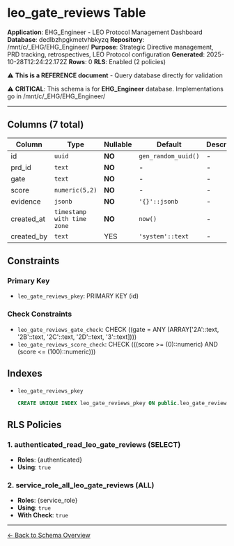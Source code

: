 # leo_gate_reviews Table

**Application**: EHG_Engineer - LEO Protocol Management Dashboard
**Database**: dedlbzhpgkmetvhbkyzq
**Repository**: /mnt/c/_EHG/EHG_Engineer/
**Purpose**: Strategic Directive management, PRD tracking, retrospectives, LEO Protocol configuration
**Generated**: 2025-10-28T12:24:22.172Z
**Rows**: 0
**RLS**: Enabled (2 policies)

⚠️ **This is a REFERENCE document** - Query database directly for validation

⚠️ **CRITICAL**: This schema is for **EHG_Engineer** database. Implementations go in /mnt/c/_EHG/EHG_Engineer/

---

## Columns (7 total)

| Column | Type | Nullable | Default | Description |
|--------|------|----------|---------|-------------|
| id | `uuid` | **NO** | `gen_random_uuid()` | - |
| prd_id | `text` | **NO** | - | - |
| gate | `text` | **NO** | - | - |
| score | `numeric(5,2)` | **NO** | - | - |
| evidence | `jsonb` | **NO** | `'{}'::jsonb` | - |
| created_at | `timestamp with time zone` | **NO** | `now()` | - |
| created_by | `text` | YES | `'system'::text` | - |

## Constraints

### Primary Key
- `leo_gate_reviews_pkey`: PRIMARY KEY (id)

### Check Constraints
- `leo_gate_reviews_gate_check`: CHECK ((gate = ANY (ARRAY['2A'::text, '2B'::text, '2C'::text, '2D'::text, '3'::text])))
- `leo_gate_reviews_score_check`: CHECK (((score >= (0)::numeric) AND (score <= (100)::numeric)))

## Indexes

- `leo_gate_reviews_pkey`
  ```sql
  CREATE UNIQUE INDEX leo_gate_reviews_pkey ON public.leo_gate_reviews USING btree (id)
  ```

## RLS Policies

### 1. authenticated_read_leo_gate_reviews (SELECT)

- **Roles**: {authenticated}
- **Using**: `true`

### 2. service_role_all_leo_gate_reviews (ALL)

- **Roles**: {service_role}
- **Using**: `true`
- **With Check**: `true`

---

[← Back to Schema Overview](../database-schema-overview.md)
